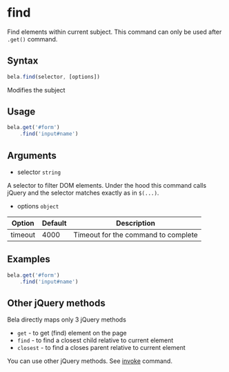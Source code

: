 # find

Find elements within current subject. This command can only be used after `.get()` command.

## Syntax

```js
bela.find(selector, [options])
```
Modifies the subject

## Usage

```js
bela.get('#form')
    .find('input#name')
```

## Arguments

- selector `string`

A selector to filter DOM elements. Under the hood this command calls jQuery and the selector matches exactly as in `$(...)`.

- options `object`

| Option | Default | Description |
| ------ | ------- | ----------- |
| timeout | 4000 | Timeout for the command to complete |

## Examples

```js
bela.get('#form')
    .find('input#name')
```

## Other jQuery methods

Bela directly maps only 3 jQuery methods
- `get` - to get (find) element on the page
- `find` - to find a closest child relative to current element
- `closest` - to find a closes parent relative to current element

You can use other jQuery methods. See [invoke](invoke.md#invoke) command.